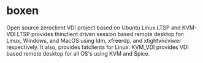 # boxen
Open source zeroclient VDI project based on Ubuntu Linux LTSP and KVM-VDI
LTSP provides thinclient driven session based remote desktop for:
Linux, Windows, and MacOS using ldm, xfreerdp, and xtightvncviwer respectively.
It also, provides fatclients for Linux.
KVM_VDI provides VDI based remote desktop for all OS's using KVM and Spice.
